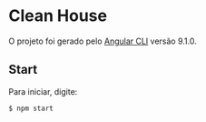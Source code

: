 # Clean House

O projeto foi gerado pelo [Angular CLI](https://github.com/angular/angular-cli) versão 9.1.0.

## Start

Para iniciar, digite:

`$ npm start`
